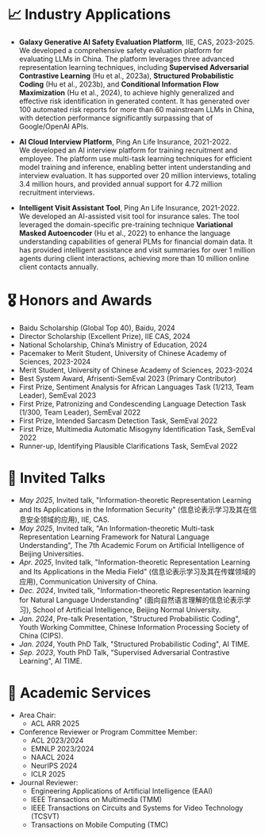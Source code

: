 # 📈 Industry Applications
- **Galaxy Generative AI Safety Evaluation Platform**, IIE, CAS, 2023-2025. \
  We developed a comprehensive safety evaluation platform for evaluating LLMs in China. The platform leverages three advanced representation learning techniques, including **Supervised Adversarial Contrastive Learning** (Hu et al., 2023a), **Structured Probabilistic Coding** (Hu et al., 2023b), and **Conditional Information Flow Maximization** (Hu et al., 2024), to achieve highly generalized and effective risk identification in generated content. It has generated over 100 automated risk reports for more than 60 mainstream LLMs in China, with detection performance significantly surpassing that of Google/OpenAI APIs.

- **AI Cloud Interview Platform**, Ping An Life Insurance, 2021-2022.  \
  We developed an AI interview platform for training recruitment and employee. The platform use multi-task learning techniques for efficient model training and inference, enabling better intent understanding and interview evaluation. It has supported over 20 million interviews, totaling 3.4 million hours, and provided annual support for 4.72 million recruitment interviews.
 
- **Intelligent Visit Assistant Tool**, Ping An Life Insurance, 2021-2022.  \
  We developed an AI-assisted visit tool for insurance sales. The tool leveraged the domain-specific pre-training technique **Variational Masked Autoencoder** (Hu et al., 2022) to enhance the language understanding capabilities of general PLMs for financial domain data. It has provided intelligent assistance and visit summaries for over 1 million agents during client interactions, achieving more than 10 million online client contacts annually.


# 🎖 Honors and Awards
- Baidu Scholarship (Global Top 40), Baidu, 2024
- Director Scholarship (Excellent Prize), IIE CAS, 2024
- National Scholarship, China’s Ministry of Education, 2024
- Pacemaker to Merit Student, University of Chinese Academy of Sciences, 2023-2024
- Merit Student, University of Chinese Academy of Sciences, 2023-2024
- Best System Award, Afrisenti-SemEval 2023 (Primary Contributor)
- First Prize, Sentiment Analysis for African Languages Task (1/213, Team Leader), SemEval 2023
- First Prize, Patronizing and Condescending Language Detection Task (1/300, Team Leader), SemEval 2022
- First Prize, Intended Sarcasm Detection Task, SemEval 2022
- First Prize, Multimedia Automatic Misogyny Identification Task, SemEval 2022
- Runner-up, Identifying Plausible Clarifications Task, SemEval 2022


# 💬 Invited Talks
- *May 2025*, Invited talk, "Information-theoretic Representation Learning and Its Applications in the Information Security" (信息论表示学习及其在信息安全领域的应用), IIE, CAS.
- *May 2025*, Invited talk, "An Information-theoretic Multi-task Representation Learning Framework for Natural Language Understanding", The 7th Academic Forum on Artificial Intelligence of Beijing Universities.
- *Apr. 2025*, Invited talk, "Information-theoretic Representation Learning and Its Applications in the Media Field" (信息论表示学习及其在传媒领域的应用), Communication University of China.
- *Dec. 2024*, Invited talk, "Information-theoretic Representation learning for Natural Language Understanding" (面向自然语言理解的信息论表示学习), School of Artificial Intelligence, Beijing Normal University.
- *Jan. 2024*, Pre-talk Presentation, "Structured Probabilistic Coding", Youth Working Committee, Chinese Information Processing Society of China (CIPS).
- *Jan. 2024*, Youth PhD Talk, "Structured Probabilistic Coding", AI TIME.
- *Sep. 2023*, Youth PhD Talk, "Supervised Adversarial Contrastive Learning", AI TIME.


# 📝 Academic Services

- Area Chair:
    - ACL ARR 2025
- Conference Reviewer or Program Committee Member:
    - ACL 2023/2024
    - EMNLP 2023/2024
    - NAACL 2024
    - NeurIPS 2024
    - ICLR 2025
- Journal Reviewer:
    - Engineering Applications of Artificial Intelligence (EAAI)
    - IEEE Transactions on Multimedia (TMM)
    - IEEE Transactions on Circuits and Systems for Video Technology (TCSVT)
    - Transactions on Mobile Computing (TMC)
    
